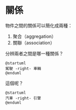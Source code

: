 # 關係

物件之間的關係可以簡化成兩種：

1. 聚合（aggregation）
2. 關聯（association）

分辨兩者之間是哪一種關係？

```uml
@startuml
駕駛 -right- 車輛
@enduml
```

這個呢？

```uml
@startuml
汽車 -right- 引擎
@enduml
```